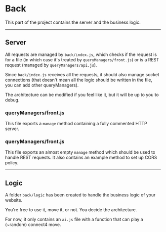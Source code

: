 # Back

This part of the project contains the server and the business logic.

---

## Server

All requests are managed by `back/index.js`, which checks if the request is for a file
(in which case it's treated by `queryManagers/front.js`) or is a REST request (managed by `queryManagers/api.js`).

Since `back/index.js` receives all the requests, it should also manage socket connections
(that doesn't mean all the logic should be written in the file, you can add other queryManagers).

The architecture can be modified if you feel like it, but it will be up to you to debug.

### queryManagers/front.js

This file exports a `manage` method containing a fully commented HTTP server.

### queryManagers/front.js

This file exports an almost empty `manage` method which should be used to handle REST requests.
It also contains an example method to set up CORS policy.

---

## Logic

A folder `back/logic` has been created to handle the business logic of your website.

You're free to use it, move it, or not. You decide the architecture.

For now, it only contains an `ai.js` file with a function that can play a (~random) connect4 move.
